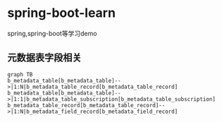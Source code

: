 # spring-boot-learn
spring,spring-boot等学习demo


## 元数据表字段相关
```mermaid
graph TB
b_metadata_table[b_metadata_table]-->|1:N|b_metadata_table_record[b_metadata_table_record]
b_metadata_table[b_metadata_table]-->|1:1|b_metadata_table_subscription[b_metadata_table_subscription]
b_metadata_table_record[b_metadata_table_record]-->|1:N|b_metadata_field_record[b_metadata_field_record]
```
